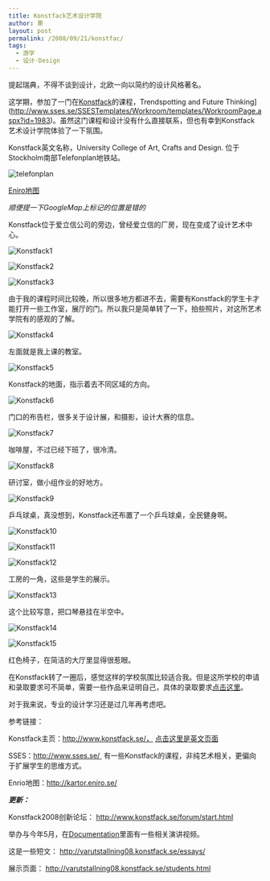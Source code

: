 ```yaml
---
title: Konstfack艺术设计学院
author: 果
layout: post
permalink: /2008/09/21/konstfac/
tags:
  - 游学
  - 设计·Design
---
```

提起瑞典，不得不谈到设计，北欧一向以简约的设计风格著名。

这学期，参加了一门在[Konstfack][1]的课程，Trendspotting and Future Thinking](http://www.sses.se/SSESTemplates/Workroom/templates/WorkroomPage.aspx?id=1983)。虽然这门课程和设计没有什么直接联系，但也有幸到Konstfack艺术设计学院体验了一下氛围。

Konstfack英文名称，University College of Art, Crafts and Design. 位于Stockholm南部Telefonplan地铁站。 

![telefonplan](http://farm4.static.flickr.com/3075/2861913711_9c412185e0.jpg )

[Eniro地图](http://kartor.eniro.se/query?&what=map_adr&mop=aq&searchInMap=1&mapstate=7;17.994371268380924;59.29888952135079;s;17.97761155975209;59.30525212906092;18.011130977009753;59.29252691364066;1213;869&mapcomp=;;;Konstfackskolan;;;12637;H%C4GERSTEN;;;;;17.994291305541992;59.299781799316406;0;0;;STOCKHOLM;maps_place.372942.21;0&geo_area=konstfack&stq=0&pis=0 "konstfack map")

*顺便提一下GoogleMap上标记的位置是错的*

Konstfack位于爱立信公司的旁边，曾经爱立信的厂房，现在变成了设计艺术中心。

![Konstfack1](http://farm4.static.flickr.com/3129/2861907983_0ee0c297d4.jpg)

![Konstfack2](http://farm4.static.flickr.com/3086/2861906073_21618c64fa.jpg)

![Konstfack3](http://farm4.static.flickr.com/3117/2861905121_fcc4e6669a.jpg)

由于我的课程时间比较晚，所以很多地方都进不去，需要有Konstfack的学生卡才能打开一些工作室，展厅的门。所以我只是简单转了一下，拍些照片，对这所艺术学院有的感观的了解。

![Konstfack4](http://farm4.static.flickr.com/3117/2862732994_a1a767b97e.jpg)

左面就是我上课的教室。 

![Konstfack5](http://farm4.static.flickr.com/3004/2861901513_922f861868.jpg)

Konstfack的地面，指示着去不同区域的方向。

![Konstfack6](http://farm4.static.flickr.com/3019/2861902931_778f03b1d8.jpg)

门口的布告栏，很多关于设计展，和摄影，设计大赛的信息。

![Konstfack7](http://farm4.static.flickr.com/3266/2861900503_c4a5526a02.jpg)

咖啡屋，不过已经下班了，很冷清。

![Konstfack8](http://farm4.static.flickr.com/3098/2862730542_d42303064d.jpg)

研讨室，做小组作业的好地方。

![Konstfack9](http://farm4.static.flickr.com/3257/2862729728_44122777d1.jpg)

乒乓球桌，真没想到，Konstfack还布置了一个乒乓球桌，全民健身啊。

![Konstfack10](http://farm4.static.flickr.com/3154/2862728540_f6c4bb88e2.jpg)

![Konstfack11](http://farm4.static.flickr.com/3207/2903839161_2605e9f627.jpg)

![Konstfack12](http://farm4.static.flickr.com/3237/2904682190_1e027cde8a.jpg)

工房的一角，这些是学生的展示。

![Konstfack13](http://farm4.static.flickr.com/3013/2862727224_843a6be5f3.jpg)

这个比较写意，把口琴悬挂在半空中。

![Konstfack14](http://farm4.static.flickr.com/3111/2861895667_93f6ec18d0.jpg)

![Konstfack15](http://farm4.static.flickr.com/3216/2904679650_80ae1e17e5.jpg)

红色椅子，在简洁的大厅里显得很惹眼。

在Konstfack转了一圈后，感觉这样的学校氛围比较适合我。但是这所学校的申请和录取要求可不简单，需要一些作品来证明自己，具体的录取要求[点击这里][2]。

对于我来说，专业的设计学习还是过几年再考虑吧。

参考链接：

Konstfack主页：http://www.konstfack.se/， [点击这里是英文页面][3]

SSES：http://www.sses.se/  有一些Konstfack的课程，非纯艺术相关，更偏向于扩展学生的思维方式。

Enrio地图：http://kartor.eniro.se/

***更新：***

Konstfack2008创新论坛： <http://www.konstfack.se/forum/start.html>

举办与今年5月，在[Documentation][4]里面有一些相关演讲视频。

这是一些短文： <http://varutstallning08.konstfack.se/essays/>

展示页面： <http://varutstallning08.konstfack.se/students.html>


 [1]: http://www.konstfack.se/konstfack/jsp/polopoly.jsp?d=10&t=1 "konstfack"
 [2]: http://www.konstfack.se/content/1/c4/45/80/071214%20Admissions%20procedure%20Konstfack%20Antagningsordning_EN.pdf "Konstfack08"
 [3]: http://www.konstfack.se/konstfack/jsp/polopoly.jsp?d=10&t=1
 [4]: http://www.konstfack.se/forum/documentation_0801.html
